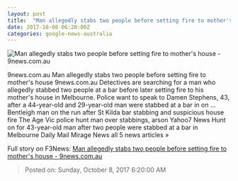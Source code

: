 ```yaml
---
layout: post
title:  "Man allegedly stabs two people before setting fire to mother's house - 9news.com.au"
date: 2017-10-08 06:20:00Z
categories: google-news-australia
---
```


![Man allegedly stabs two people before setting fire to mother's house - 9news.com.au](http://prod.static9.net.au/_/media/2017/10/08/11/43/pjimage-(15).jpg)

9news.com.au Man allegedly stabs two people before setting fire to mother's house 9news.com.au Detectives are searching for a man who allegedly stabbed two people at a bar before later setting fire to his mother's house in Melbourne. Police want to speak to Damen Stephens, 43, after a 44-year-old and 29-year-old man were stabbed at a bar in on ... Bentleigh man on the run after St Kilda bar stabbing and suspicious house fire The Age Vic police hunt man over stabbings, arson Yahoo7 News Hunt on for 43-year-old man after two people were stabbed at a bar in Melbourne Daily Mail Mirage News all 5 news articles »


Full story on F3News: [Man allegedly stabs two people before setting fire to mother's house - 9news.com.au](http://www.f3nws.com/n/pvzQdG)

> Posted on: Sunday, October 8, 2017 6:20:00 AM
